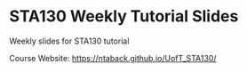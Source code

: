 # STA130 Weekly Tutorial Slides
Weekly slides for STA130 tutorial

Course Website: https://ntaback.github.io/UofT_STA130/
